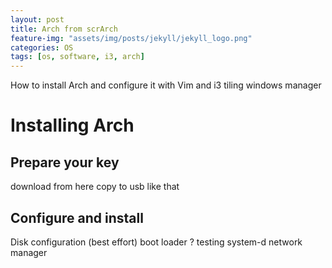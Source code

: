 ```yaml
---
layout: post
title: Arch from scrArch
feature-img: "assets/img/posts/jekyll/jekyll_logo.png"
categories: OS
tags: [os, software, i3, arch]
---
```


How to install Arch and configure it with Vim and i3 tiling windows manager

# Installing Arch
## Prepare your key
download from here
copy to usb like that
## Configure and install
Disk configuration (best effort)
boot loader ? testing system-d
network manager
